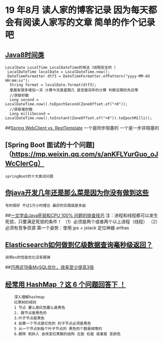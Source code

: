 # 19 年8月 读人家的博客记录 因为每天都会有阅读人家写的文章 简单的作个记录吧
## [Java8时间类](https://mp.weixin.qq.com/s/FNsyV4skO4NauynR2igp5A)
    LocalDate LocalTime LocalDateTime的用法（线程安全的 ）
     LocalDateTime localDate = LocalDateTime.now();
     DateTimeFormatter dtf3 = DateTimeFormatter.ofPattern("yyyy-MM-dd HH:mm:ss");
      String format = localDate.format(dtf3);
      里面有很多增加一天 计算今天是星期几 是否是闰年的计算 判断日期的先后等
      //获取秒数
      Long second = LocalDateTime.now().toEpochSecond(ZoneOffset.of("+8"));
      //获取毫秒数
      Long milliSecond = LocalDateTime.now().toInstant(ZoneOffset.of("+8")).toEpochMilli();
       
##[Spring WebClient vs. RestTemplate](https://mp.weixin.qq.com/s/nCi0VH0U1E20oky50CyH9A)
    一个是同步阻塞的 一个是一步非阻塞的
    
## [Spring Boot 面试的十个问题]（https://mp.weixin.qq.com/s/anKFLYurGuo_oJWcCIerCg）
    springBoot的十大面试问题
## [你java开发几年还是那么菜是因为你没有做到这些](https://mp.weixin.qq.com/s/qJW_mKkb3v6l2kk8l2FuNA)
    写的很好 不过1万小时理论 最好的实践就是多敲
##[一文学会Java死锁和CPU 100% 问题的排查技巧](https://mp.weixin.qq.com/s/1Sq3j2mkX72dwbPsa2vEbw)
    注：进程和线程都可以发生死锁，只要满足死锁的条件！
    （1）必须是两个或者两个以上进程（线程）
    （2）必须有竞争资源
    第一个姿势：使用 jps + jstack
    定位神器 arthas 
    
## [Elasticsearch如何做到亿级数据查询毫秒级返回？](https://mp.weixin.qq.com/s/AkmCPMujP5Kiw2ONgjYe9w)
    说明es的性能优化没有银弹
##[巧用这19条MySQL优化，效率至少提高3倍](https://mp.weixin.qq.com/s?__biz=MzI2OTQ4OTQ1NQ==&mid=2247486806&idx=1&sn=32beb45a00a045504071387b99280190&chksm=eadec916dda9400083d4e302dfa54530983aec3cd34979b5317b775da5a45aec33f0707d2046&token=827663039&lang=zh_CN&scene=21#wechat_redirect)


## [经常用 HashMap ？这 6 个问题回答下 ！](https://mp.weixin.qq.com/s/u-YpehrzfhShpPNnIjkicQ)
        深入理解hashmap
        红黑树的规则
        1 节点 要么是红色要么是黑色 
        2. 跟节点是黑色的
        3.叶子节点是黑色
        4 如果一个节点是红色的 的子节点必须是黑色
        5 从一个节点到每个叶子节点的 黑色的个数是相等的
        6.删除 和拆入 会改变红黑数的结构 左旋 右旋 或者是 变颜色
